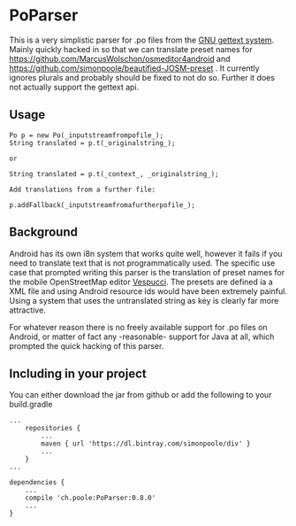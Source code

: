 # PoParser

This is a very simplistic parser for .po files from the [GNU gettext system](https://www.gnu.org/software/gettext/manual/html_node/index.html#Top). Mainly quickly hacked in so that we can translate preset names for https://github.com/MarcusWolschon/osmeditor4android and https://github.com/simonpoole/beautified-JOSM-preset . It currently ignores plurals and probably should be fixed to not do so. Further it does not actually support the gettext api.

## Usage

    Po p = new Po(_inputstreamfrompofile_);
    String translated = p.t(_originalstring_);
    
    or
    
    String translated = p.t(_context_, _originalstring_);
    
    Add translations from a further file:
    
    p.addFallback(_inputstreamfromafurtherpofile_);
    
## Background

Android has its own i8n system that works quite well, however it fails if you need to translate text that is not programmatically used. The specific use case that prompted writing this parser is the translation of preset names for the mobile OpenStreetMap editor [Vespucci](https://github.com/MarcusWolschon/osmeditor4android). The presets are defined ia a XML file and using Android resource ids would have been extremely painful. Using a system that uses the untranslated string as key is clearly far more attractive. 

For whatever reason there is no freely available support for .po files on Android, or matter of fact any -reasonable- support for Java at all, which prompted the quick hacking of this parser. 

## Including in your project

You can either download the jar from github or add the following to your build.gradle

	...
	    repositories {
	        ...   
	        maven { url 'https://dl.bintray.com/simonpoole/div' } 
	        ...              
	    }
	...
	
	dependencies {
	    ...
	    compile 'ch.poole:PoParser:0.8.0'
	    ...
	}
